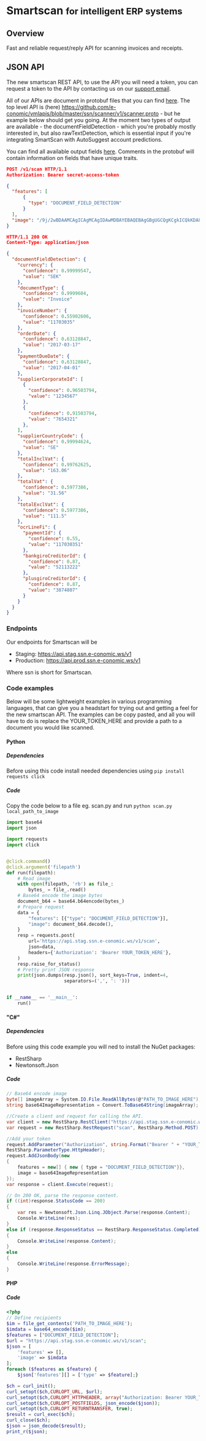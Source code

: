 # Smartscan <small>for intelligent ERP systems</small>

## Overview
Fast and reliable request/reply API for scanning invoices and receipts.

## JSON API
The new smartscan REST API,  to use the API you will need a token, you can request a token to the API by contacting us on our [support email](mailto:vmlsupport@e-conomic.com).

All of our APIs are document in protobuf files that you can find [here](https://github.com/e-conomic/vmlapis/tree/master/ssn).
The top level API is (here) https://github.com/e-conomic/vmlapis/blob/master/ssn/scanner/v1/scanner.proto - but he example below should get you going.
At the moment two types of output are available - the documentFieldDetection - which you're probably mostly interested in, but also rawTextDetection,
which is essential input if you're integrating SmartScan with AutoSuggest account predictions.

You can find all available output fields [here](https://github.com/e-conomic/vmlapis/blob/master/ssn/mlservice/v1/mlservice.proto).
Comments in the protobuf will contain information on fields that have unique traits.

```json
POST /v1/scan HTTP/1.1
Authorization: Bearer secret-access-token

{
  "features": [
      {
        "type": "DOCUMENT_FIELD_DETECTION"
      }
  ],
  "image": "/9j/2wBDAAMCAgICAgMCAgIDAwMDBAYEBAQEBAgGBgUGCQgKCgkICQkKDA8MCgsOCw"
}

HTTP/1.1 200 OK
Content-Type: application/json

{
  "documentFieldDetection": {
    "currency": {
      "confidence": 0.99999547,
      "value": "SEK"
    },
    "documentType": {
      "confidence": 0.9999604,
      "value": "Invoice"
    },
    "invoiceNumber": {
      "confidence": 0.55902606,
      "value": "11703035"
    },
    "orderDate": {
      "confidence": 0.63128847,
      "value": "2017-03-17"
    },
    "paymentDueDate": {
      "confidence": 0.63128847,
      "value": "2017-04-01"
    },
    "supplierCorporateId": [
      {
        "confidence": 0.96503794,
        "value": "1234567"
      },
      {
        "confidence": 0.91503794,
        "value": "7654321"
      },
    ],
    "supplierCountryCode": {
      "confidence": 0.99994624,
      "value": "SE"
    },
    "totalInclVat": {
      "confidence": 0.99762625,
      "value": "163.06"
    },
    "totalVat": {
      "confidence": 0.5977386,
      "value": "31.56"
    },
    "totalExclVat": {
      "confidence": 0.5977386,
      "value": "111.5"
    },
    "ocrLineFi": {
      "paymentId": {
        "confidence": 0.55,
        "value": "117030351"
      },
      "bankgiroCreditorId": {
        "confidence": 0.87,
        "value": "52113222"
      },
      "plusgiroCreditorId": {
        "confidence": 0.87,
        "value": "3874807"
      }
    }
  }
}
```

### Endpoints
Our endpoints for Smartscan will be

- Staging: https://api.stag.ssn.e-conomic.ws/v1
- Production: https://api.prod.ssn.e-conomic.ws/v1

Where ssn is short for Smartscan.

### Code examples
Below will be some lightweight examples in various programming languages, that can
give you a headstart for trying out and getting a feel for the new smartscan API.
The examples can be copy pasted, and all you will have to do is replace the YOUR_TOKEN_HERE
and provide a path to a document you would like scanned.

#### Python

##### Dependencies
Before using this code install needed dependencies using
`pip install requests click`

##### Code
Copy the code below to a file eg. scan.py and run `python scan.py local_path_to_image`

``` python
import base64
import json

import requests
import click


@click.command()
@click.argument('filepath')
def run(filepath):
    # Read image
    with open(filepath, 'rb') as file_:
        bytes_ = file_.read()
    # Base64 encode the image bytes
    document_b64 = base64.b64encode(bytes_)
    # Prepare request
    data = {
        "features": [{"type": "DOCUMENT_FIELD_DETECTION"}],
        "image": document_b64.decode(),
    }
    resp = requests.post(
        url='https://api.stag.ssn.e-conomic.ws/v1/scan',
        json=data,
        headers={'Authorization': 'Bearer YOUR_TOKEN_HERE'},
    )
    resp.raise_for_status()
    # Pretty print JSON response
    print(json.dumps(resp.json(), sort_keys=True, indent=4,
                     separators=(',', ': ')))


if __name__ == '__main__':
    run()
```

#### "C\#"

##### Dependencies
Before using this code example  you will ned to install the NuGet packages:
- RestSharp
- Newtonsoft.Json

##### Code

```csharp
// Base64 encode image
byte[] imageArray = System.IO.File.ReadAllBytes(@"PATH_TO_IMAGE_HERE");
string base64ImageRepresentation = Convert.ToBase64String(imageArray);

//Create a client and request for calling the API.
var client = new RestSharp.RestClient("https://api.stag.ssn.e-conomic.ws/v1");
var request = new RestSharp.RestRequest("scan", RestSharp.Method.POST);

//Add your token
request.AddParameter("Authorization", string.Format("Bearer " + "YOUR_TOKEN_HERE"),
RestSharp.ParameterType.HttpHeader);
request.AddJsonBody(new
{
    features = new[] { new { type = "DOCUMENT_FIELD_DETECTION"}},
    image = base64ImageRepresentation
});
var response = client.Execute(request);

// On 200 OK, parse the response content.
if ((int)response.StatusCode == 200)
{
    var res = Newtonsoft.Json.Linq.JObject.Parse(response.Content);
    Console.WriteLine(res);
}
else if (response.ResponseStatus == RestSharp.ResponseStatus.Completed)
{
    Console.WriteLine(response.Content);
}
else
{
    Console.WriteLine(response.ErrorMessage);
}
```


#### PHP

##### Code
```PHP
<?php
// Define recipients
$im = file_get_contents('PATH_TO_IMAGE_HERE');
$imdata = base64_encode($im);
$features = ["DOCUMENT_FIELD_DETECTION"];
$url = "https://api.stag.ssn.e-conomic.ws/v1/scan";
$json = [
    'features' => [],
    'image' => $imdata
];
foreach ($features as $feature) {
    $json['features'][] = ['type' => $feature];}

$ch = curl_init();
curl_setopt($ch,CURLOPT_URL, $url);
curl_setopt($ch,CURLOPT_HTTPHEADER, array("Authorization: Bearer YOUR_TOKEN_HERE"));
curl_setopt($ch,CURLOPT_POSTFIELDS, json_encode($json));
curl_setopt($ch,CURLOPT_RETURNTRANSFER, true);
$result = curl_exec($ch);
curl_close($ch);
$json = json_decode($result);
print_r($json);
```
